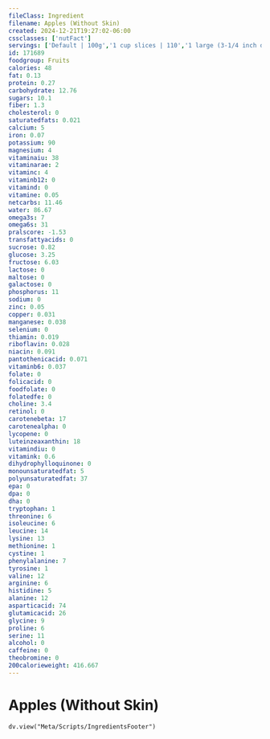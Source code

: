 ```yaml
---
fileClass: Ingredient
filename: Apples (Without Skin)
created: 2024-12-21T19:27:02-06:00
cssclasses: ['nutFact']
servings: ['Default | 100g','1 cup slices | 110','1 large (3-1/4 inch dia) | 216','1 medium (3 inch dia) | 161','1 small (2-3/4 inch dia) | 132']
id: 171689
foodgroup: Fruits
calories: 48
fat: 0.13
protein: 0.27
carbohydrate: 12.76
sugars: 10.1
fiber: 1.3
cholesterol: 0
saturatedfats: 0.021
calcium: 5
iron: 0.07
potassium: 90
magnesium: 4
vitaminaiu: 38
vitaminarae: 2
vitaminc: 4
vitaminb12: 0
vitamind: 0
vitamine: 0.05
netcarbs: 11.46
water: 86.67
omega3s: 7
omega6s: 31
pralscore: -1.53
transfattyacids: 0
sucrose: 0.82
glucose: 3.25
fructose: 6.03
lactose: 0
maltose: 0
galactose: 0
phosphorus: 11
sodium: 0
zinc: 0.05
copper: 0.031
manganese: 0.038
selenium: 0
thiamin: 0.019
riboflavin: 0.028
niacin: 0.091
pantothenicacid: 0.071
vitaminb6: 0.037
folate: 0
folicacid: 0
foodfolate: 0
folatedfe: 0
choline: 3.4
retinol: 0
carotenebeta: 17
carotenealpha: 0
lycopene: 0
luteinzeaxanthin: 18
vitamindiu: 0
vitamink: 0.6
dihydrophylloquinone: 0
monounsaturatedfat: 5
polyunsaturatedfat: 37
epa: 0
dpa: 0
dha: 0
tryptophan: 1
threonine: 6
isoleucine: 6
leucine: 14
lysine: 13
methionine: 1
cystine: 1
phenylalanine: 7
tyrosine: 1
valine: 12
arginine: 6
histidine: 5
alanine: 12
asparticacid: 74
glutamicacid: 26
glycine: 9
proline: 6
serine: 11
alcohol: 0
caffeine: 0
theobromine: 0
200calorieweight: 416.667
---
```


# Apples (Without Skin)

```dataviewjs
dv.view("Meta/Scripts/IngredientsFooter")
```